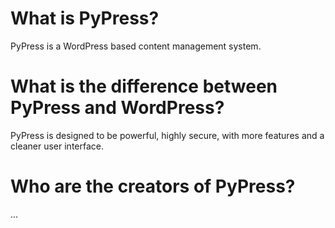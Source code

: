 # What is PyPress?
PyPress is a WordPress based content management system.
# What is the difference between PyPress and WordPress?
PyPress is designed to be powerful, highly secure, with more features and a cleaner user interface.
# Who are the creators of PyPress?
...
